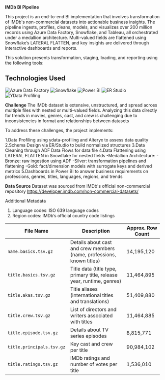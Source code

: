 **IMDb BI Pipeline**

This project is an end-to-end BI implementation that involves transformation of IMDb's non-commercial datasets into actionable business insights. The pipeline ingests, profiles, cleans, models, and visualizes over 200 million records using Azure Data Factory, Snowflake, and Tableau, all orchestrated under a medallion architecture. Multi-valued fields are flattened using Snowflake’s LATERAL FLATTEN, and key insights are delivered through interactive dashboards and reports.

This solution presents transformation, staging, loading, and reporting using the following tools:
## Technologies Used

<!-- Badge Row: Each badge on the same line with proper Markdown! -->
![Azure Data Factory](https://img.shields.io/badge/Azure%20Data%20Factory-0078D4?style=for-the-badge&logo=azuredatafactory&logoColor=white)
![Snowflake](https://img.shields.io/badge/Snowflake-29B5E8?style=for-the-badge&logo=snowflake&logoColor=white)
![Power BI](https://img.shields.io/badge/Power%20BI-F2C811?style=for-the-badge&logo=powerbi&logoColor=black)
![ER Studio](https://img.shields.io/badge/ER%20Studio-0071bc?style=for-the-badge)
![YData Profiling](https://img.shields.io/badge/YData%20Profiling-ffd43b?style=for-the-badge&logo=python&logoColor=white)


**Challenge** 
The IMDb dataset is extensive, unstructured, and spread across multiple files with nested or multi-valued fields. Analyzing this data directly for trends in movies, genres, cast, and crew is challenging due to inconsistencies in format and relationships between datasets

To address these challenges, the project implements:

1.Data Profiling using ydata-profiling and Alteryx to assess data quality
2.Schema Design via ER/Studio to build normalized structures
3.Data Cleaning through ADF Data Flows for data file
4.Data Flattening using LATERAL FLATTEN in Snowflake for nested fields
    -Medallion Architecture:
        -Bronze: raw ingestion using ADF
        -Silver: transformation pipelines and flattening
        -Gold: fact/dimension models with surrogate keys and derived metrics
5.Dashboards in Power BI to answer business requirements on professions, genres, titles, languages, regions, and trends

**Data Source**
Dataset was sourced from IMDb's official non-commercial repository
https://developer.imdb.com/non-commercial-datasets/

Additional Metadata

1. Language codes: ISO 639 language codes
2. Region codes: IMDb’s official country code listings

| File Name                  | Description                                                     | Approx. Row Count |
|----------------------------|-----------------------------------------------------------------|-------------------|
| `name.basics.tsv.gz`       | Details about cast and crew members (name, professions, known titles)      | 14,195,120        |
| `title.basics.tsv.gz`      | Title data (title type, primary title, release year, runtime, genres) | 11,464,895        |
| `title.akas.tsv.gz`        | Title aliases (international titles and translations)            | 51,409,880        |
| `title.crew.tsv.gz`        | List of directors and writers associated with titles             | 11,464,885        |
| `title.episode.tsv.gz`     | Details about TV series episodes                                 | 8,815,771         |
| `title.principals.tsv.gz`  | Key cast and crew per title                                     | 90,984,102        |
| `title.ratings.tsv.gz`     | IMDb ratings and number of votes per title                      | 1,536,010         |




